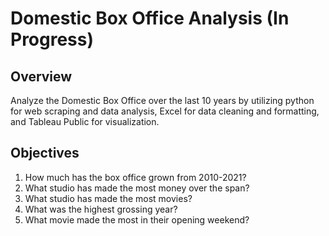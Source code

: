 # Domestic Box Office Analysis (In Progress)
## Overview 
Analyze the Domestic Box Office over the last 10 years by utilizing python for web scraping and data analysis, Excel for data cleaning and formatting, and Tableau Public for visualization.  

## Objectives
1. How much has the box office grown from 2010-2021?
2. What studio has made the most money over the span?
3. What studio has made the most movies?
4. What was the highest grossing year?
5. What movie made the most in their opening weekend?
